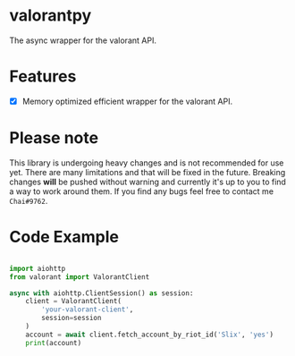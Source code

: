 # valorantpy
The async wrapper for the valorant API.

# Features
- [x] Memory optimized efficient wrapper for the valorant API.

# Please note
This library is undergoing heavy changes and is not recommended for use yet. There are many
limitations and that will be fixed in the future. Breaking changes **will** be pushed without warning and 
currently it's up to you to find a way to work around them. If you find any bugs feel free to contact me
`Chai#9762`.

# Code Example
```python

import aiohttp
from valorant import ValorantClient

async with aiohttp.ClientSession() as session:
    client = ValorantClient(
        'your-valorant-client', 
        session=session
    )
    account = await client.fetch_account_by_riot_id('Slix', 'yes')
    print(account)

```

